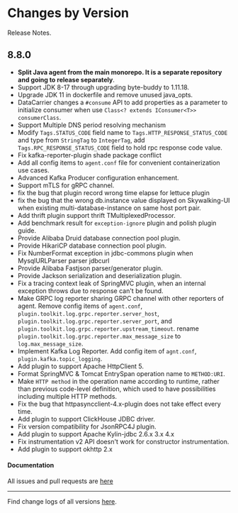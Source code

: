 Changes by Version
==================
Release Notes.

8.8.0
------------------

* **Split Java agent from the main monorepo. It is a separate repository and going to release separately**.
* Support JDK 8-17 through upgrading byte-buddy to 1.11.18.
* Upgrade JDK 11 in dockerfile and remove unused java_opts.
* DataCarrier changes a `#consume` API to add properties as a parameter to initialize consumer when
  use `Class<? extends IConsumer<T>> consumerClass`.
* Support Multiple DNS period resolving mechanism
* Modify `Tags.STATUS_CODE` field name to `Tags.HTTP_RESPONSE_STATUS_CODE` and type from `StringTag` to `IntegerTag`, add `Tags.RPC_RESPONSE_STATUS_CODE` field to hold rpc response code value.
* Fix kafka-reporter-plugin shade package conflict
* Add all config items to `agent.conf` file for convenient containerization use cases.
* Advanced Kafka Producer configuration enhancement.
* Support mTLS for gRPC channel.
* fix the bug that plugin record wrong time elapse for lettuce plugin
* fix the bug that the wrong db.instance value displayed on Skywalking-UI when existing multi-database-instance on same host port pair.
* Add thrift plugin support thrift TMultiplexedProcessor.
* Add benchmark result for `exception-ignore` plugin and polish plugin guide.
* Provide Alibaba Druid database connection pool plugin.
* Provide HikariCP database connection pool plugin.
* Fix NumberFormat exception in jdbc-commons plugin when MysqlURLParser parser jdbcurl
* Provide Alibaba Fastjson parser/generator plugin.
* Provide Jackson serialization and deserialization plugin.
* Fix a tracing context leak of SpringMVC plugin, when an internal exception throws due to response can't be found.
* Make GRPC log reporter sharing GRPC channel with other reporters of agent. Remove config items of `agent.conf`, `plugin.toolkit.log.grpc.reporter.server_host`, `plugin.toolkit.log.grpc.reporter.server_port`, and `plugin.toolkit.log.grpc.reporter.upstream_timeout`.
    rename `plugin.toolkit.log.grpc.reporter.max_message_size` to `log.max_message_size`.
* Implement Kafka Log Reporter. Add config item of `agnt.conf`, `plugin.kafka.topic_logging`.
* Add plugin to support Apache HttpClient 5.
* Format SpringMVC & Tomcat EntrySpan operation name to `METHOD:URI`.
* Make `HTTP method` in the operation name according to runtime, rather than previous code-level definition, which used to have possibilities including multiple HTTP methods.
* Fix the bug that httpasyncclient-4.x-plugin does not take effect every time.
* Add plugin to support ClickHouse JDBC driver.
* Fix version compatibility for JsonRPC4J plugin.
* Add plugin to support Apache Kylin-jdbc 2.6.x 3.x 4.x
* Fix instrumentation v2 API doesn't work for constructor instrumentation.
* Add plugin to support okhttp 2.x

#### Documentation

All issues and pull requests are [here](https://github.com/apache/skywalking/milestone/99?closed=1)

------------------
Find change logs of all versions [here](changes).
